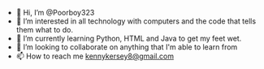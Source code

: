 - 👋 Hi, I’m @Poorboy323
- 👀 I’m interested in all technology with computers and the code that tells them what to do.
- 🌱 I’m currently learning Python, HTML and Java to get my feet wet.
- 💞️ I’m looking to collaborate on anything that I'm able to learn from
- 📫 How to reach me kennykersey8@gmail.com

<!---
Poorboy323/Poorboy323 is a ✨ special ✨ repository because its `README.md` (this file) appears on your GitHub profile.
You can click the Preview link to take a look at your changes.
--->
